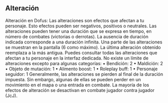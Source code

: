 ## Alteración
Alteración en Dofus: Las alteraciones son efectos que afectan a tu personaje. Esto efectos pueden ser negativos, positivos o neutrales. Las alteraciones pueden tener una duración que se expresa en tiempo, en número de combates (victorias o derrotas). La ausencia de duración indicada corresponde a una duración infinita.
Una parte de las alteraciones se muestran en la pantalla (6 como máximo). La última alteración obtenido reemplaza a la más antigua. Puedes consultar todas las alteraciones que afectan a tu personaje en la interfaz dedicada.
No existe un límite de alteraciones excepto para algunas categorías:
• Bendición: 2
• Maldición: 2
• Objeto de mutación: 1
• Alimento boost: 1
• Roleplay buff: 1
• Personaje seguidor: 1
Generalmente, las alteraciones se pierden al final de la duración impuesta. Sin embargo, algunas de ellas se pueden perder en un movimiento en el mapa o una entrada en combate. La mayoría de los efectos de alteración se desactivan en combate jugador contra jugador (JcJ).